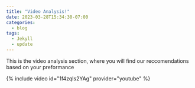 ```yaml
---
title: "Video Analysis!"
date: 2023-03-28T15:34:30-07:00
categories:
  - blog
tags:
  - Jekyll
  - update
---
```


This is the video analysis section, where you will find our reccomendations based on your preformance 

{% include video id="1f4zqls2YAg" provider="youtube" %}

